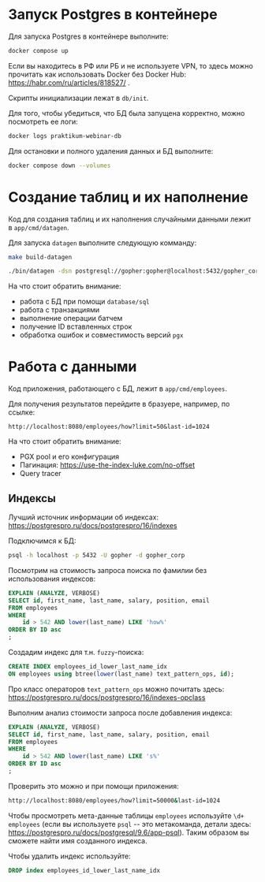 # Запуск Postgres в контейнере

Для запуска Postgres в контейнере выполните:

```bash
docker compose up
```

Если вы находитесь в РФ или РБ и не используете VPN, то здесь можно прочитать как использовать Docker без Docker Hub: https://habr.com/ru/articles/818527/ .

Скрипты инициализации лежат в `db/init`.

Для того, чтобы убедиться, что БД была запущена корректно, можно посмотреть ее логи:

```bash
docker logs praktikum-webinar-db
```

Для остановки и полного удаления данных и БД выполните:

```bash
docker compose down --volumes
```

# Создание таблиц и их наполнение

Код для создания таблиц и их наполнения случайными данными лежит в `app/cmd/datagen`.

Для запуска `datagen` выполните следующую комманду:

```bash
make build-datagen

./bin/datagen -dsn postgresql://gopher:gopher@localhost:5432/gopher_corp -emp-count 5000000
```

На что стоит обратить внимание:
- работа с БД при помощи `database/sql`
- работа с транзакциями
- выполнение операции батчем
- получение ID вставленных строк
- обработка ошибок и совместимость версий `pgx`

# Работа с данными

Код приложения, работающего с БД, лежит в `app/cmd/employees`.

Для получения результатов перейдите в бразуере, например, по ссылке:

`http://localhost:8080/employees/how?limit=50&last-id=1024`

На что стоит обратить внимание:
- PGX pool и его конфигурация
- Пагинация: https://use-the-index-luke.com/no-offset
- Query tracer

## Индексы

Лучший источник информации об индексах: https://postgrespro.ru/docs/postgrespro/16/indexes

Подключимся к БД:

```bash
psql -h localhost -p 5432 -U gopher -d gopher_corp
```

Посмотрим на стоимость запроса поиска по фамилии без использования индексов:

```sql
EXPLAIN (ANALYZE, VERBOSE)
SELECT id, first_name, last_name, salary, position, email
FROM employees
WHERE
    id > 542 AND lower(last_name) LIKE 'how%'
ORDER BY ID asc
;
```

Создадим индекс для т.н. `fuzzy`-поиска:

```sql
CREATE INDEX employees_id_lower_last_name_idx
ON employees using btree(lower(last_name) text_pattern_ops, id);
```

Про класс операторов `text_pattern_ops` можно почитать здесь: https://postgrespro.ru/docs/postgrespro/16/indexes-opclass

Выполним анализ стоимости запроса после добавления индекса:

```sql
EXPLAIN (ANALYZE, VERBOSE)
SELECT id, first_name, last_name, salary, position, email
FROM employees
WHERE
    id > 542 AND lower(last_name) LIKE 's%'
ORDER BY ID asc
;
```

Проверить это можно и при помощи приложения:

```bash
http://localhost:8080/employees/how?limit=50000&last-id=1024
```

Чтобы просмотреть мета-данные таблицы `employees` используйте `\d+ employees` (если вы используете `psql` -- это метакоманда, детали здесь: https://postgrespro.ru/docs/postgresql/9.6/app-psql). Таким образом вы сможете найти имя созданного индекса.

Чтобы удалить индекс используйте:

```sql
DROP index employees_id_lower_last_name_idx
```